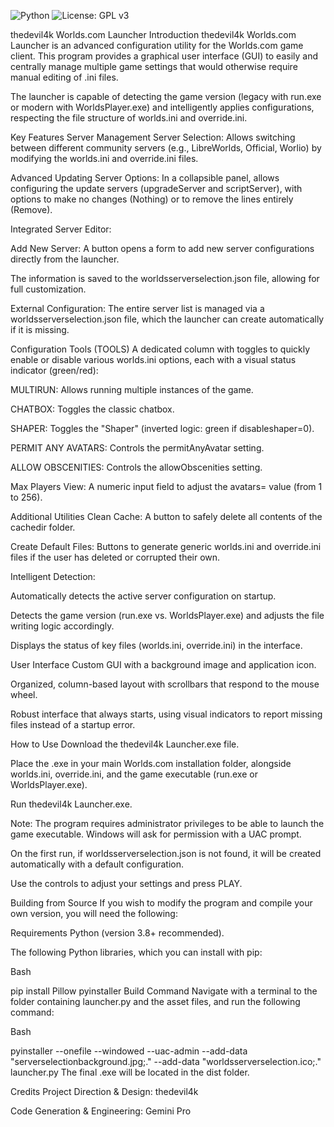 ![Python](https://img.shields.io/badge/language-Java-yellow.svg)
![License: GPL v3](https://img.shields.io/badge/License-GPLv3-blue.svg)

thedevil4k Worlds.com Launcher
Introduction
thedevil4k Worlds.com Launcher is an advanced configuration utility for the Worlds.com game client. This program provides a graphical user interface (GUI) to easily and centrally manage multiple game settings that would otherwise require manual editing of .ini files.

The launcher is capable of detecting the game version (legacy with run.exe or modern with WorldsPlayer.exe) and intelligently applies configurations, respecting the file structure of worlds.ini and override.ini.

Key Features
Server Management
Server Selection: Allows switching between different community servers (e.g., LibreWorlds, Official, Worlio) by modifying the worlds.ini and override.ini files.

Advanced Updating Server Options: In a collapsible panel, allows configuring the update servers (upgradeServer and scriptServer), with options to make no changes (Nothing) or to remove the lines entirely (Remove).

Integrated Server Editor:

Add New Server: A button opens a form to add new server configurations directly from the launcher.

The information is saved to the worldsserverselection.json file, allowing for full customization.

External Configuration: The entire server list is managed via a worldsserverselection.json file, which the launcher can create automatically if it is missing.

Configuration Tools (TOOLS)
A dedicated column with toggles to quickly enable or disable various worlds.ini options, each with a visual status indicator (green/red):

MULTIRUN: Allows running multiple instances of the game.

CHATBOX: Toggles the classic chatbox.

SHAPER: Toggles the "Shaper" (inverted logic: green if disableshaper=0).

PERMIT ANY AVATARS: Controls the permitAnyAvatar setting.

ALLOW OBSCENITIES: Controls the allowObscenities setting.

Max Players View: A numeric input field to adjust the avatars= value (from 1 to 256).

Additional Utilities
Clean Cache: A button to safely delete all contents of the cachedir folder.

Create Default Files: Buttons to generate generic worlds.ini and override.ini files if the user has deleted or corrupted their own.

Intelligent Detection:

Automatically detects the active server configuration on startup.

Detects the game version (run.exe vs. WorldsPlayer.exe) and adjusts the file writing logic accordingly.

Displays the status of key files (worlds.ini, override.ini) in the interface.

User Interface
Custom GUI with a background image and application icon.

Organized, column-based layout with scrollbars that respond to the mouse wheel.

Robust interface that always starts, using visual indicators to report missing files instead of a startup error.

How to Use
Download the thedevil4k Launcher.exe file.

Place the .exe in your main Worlds.com installation folder, alongside worlds.ini, override.ini, and the game executable (run.exe or WorldsPlayer.exe).

Run thedevil4k Launcher.exe.

Note: The program requires administrator privileges to be able to launch the game executable. Windows will ask for permission with a UAC prompt.

On the first run, if worldsserverselection.json is not found, it will be created automatically with a default configuration.

Use the controls to adjust your settings and press PLAY.

Building from Source
If you wish to modify the program and compile your own version, you will need the following:

Requirements
Python (version 3.8+ recommended).

The following Python libraries, which you can install with pip:

Bash

pip install Pillow pyinstaller
Build Command
Navigate with a terminal to the folder containing launcher.py and the asset files, and run the following command:

Bash

pyinstaller --onefile --windowed --uac-admin --add-data "serverselectionbackground.jpg;." --add-data "worldsserverselection.ico;." launcher.py
The final .exe will be located in the dist folder.

Credits
Project Direction & Design: thedevil4k

Code Generation & Engineering: Gemini Pro

